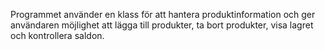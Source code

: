 Programmet använder en klass för att hantera produktinformation och ger användaren möjlighet att lägga till produkter, ta bort produkter, visa lagret och kontrollera saldon.
